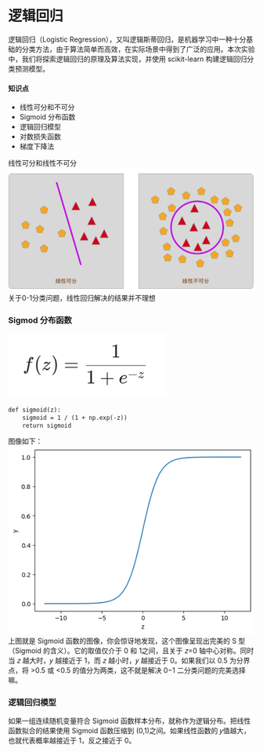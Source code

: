 # 逻辑回归

逻辑回归（Logistic Regression），又叫逻辑斯蒂回归，是机器学习中一种十分基础的分类方法，由于算法简单而高效，在实际场景中得到了广泛的应用。本次实验中，我们将探索逻辑回归的原理及算法实现，并使用 scikit-learn 构建逻辑回归分类预测模型。
#### 知识点

-   线性可分和不可分
-   Sigmoid 分布函数
-   逻辑回归模型
-   对数损失函数
-   梯度下降法


线性可分和线性不可分
![输入图片说明](/imgs/2024-04-29/D2mhQ0UiafgCuBRJ.png)
关于0-1分类问题，线性回归解决的结果并不理想
### Sigmod 分布函数
![输入图片说明](/imgs/2024-04-29/WtcHb7rYG2RjqnvB.png)
```
def sigmoid(z): 
	sigmoid = 1 / (1 + np.exp(-z)) 
	return sigmoid
```
图像如下：
![输入图片说明](/imgs/2024-04-29/UZJISGkd2jWNzPJ7.png)
上图就是 Sigmoid 函数的图像，你会惊讶地发现，这个图像呈现出完美的 S 型（Sigmoid 的含义）。它的取值仅介于 0 和 1之间，且关于 𝑧=0 轴中心对称。同时当 𝑧 越大时，𝑦 越接近于 1，而 𝑧 越小时，𝑦 越接近于 0。如果我们以 0.5 为分界点，将 >0.5 或 <0.5 的值分为两类，这不就是解决 0−1 二分类问题的完美选择嘛。
### 逻辑回归模型
如果一组连续随机变量符合 Sigmoid 函数样本分布，就称作为逻辑分布。把线性函数拟合的结果使用 Sigmoid 函数压缩到 (0,1)之间。如果线性函数的 𝑦值越大，也就代表概率越接近于 1，反之接近于 0。
<!--stackedit_data:
eyJoaXN0b3J5IjpbMTIwNjk4MjU4OCwtMTU0OTc4NjkyLC0xNT
c0NDUzODEzLDQ0MDkwNTYxOV19
-->